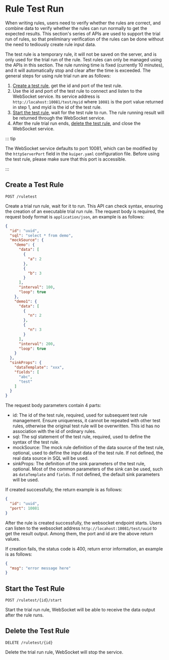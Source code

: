 # Rule Test Run

When writing rules, users need to verify whether the rules are correct, and combine data to verify whether the rules can
run normally to get the expected results. This section's series of APIs are used to support the trial run of rules, so
that preliminary verification of the rules can be done without the need to tediously create rule input data.

The test rule is a temporary rule, it will not be saved on the server, and is only used for the trial run of the rule.
Test rules can only be managed using the APIs in this section. The rule running time is fixed (currently 10 minutes),
and it will automatically stop and clear after the time is exceeded. The general steps for using rule trial run are as
follows:

1. [Create a test rule](#create-a-test-rule), get the id and port of the test rule.
2. Use the id and port of the test rule to connect and listen to the WebSocket service. Its service address
   is `http://locahost:10081/test/myid` where `10081` is the port value returned in step 1, and myid is the id of the
   test rule.
3. [Start the test rule](#start-the-test-rule), wait for the test rule to run. The rule running result will be returned
   through the WebSocket service.
4. After the rule trial run ends, [delete the test rule](#delete-the-test-rule), and close the WebSocket service.

::: tip

The WebSocket service defaults to port 10081, which can be modified by the `httpServerPort` field in the `kuiper.yaml`
configuration file. Before using the test rule, please make sure that this port is accessible.

:::

## Create a Test Rule

```shell
POST /ruletest
```

Create a trial run rule, wait for it to run. This API can check syntax, ensuring the creation of an executable trial run
rule. The request body is required, the request body format is `application/json`, an example is as follows:

```json
{
  "id": "uuid",
  "sql": "select * from demo",
  "mockSource": {
    "demo": {
      "data": [
        {
          "a": 2
        },
        {
          "b": 3
        }
      ],
      "interval": 100,
      "loop": true
    },
    "demo1": {
      "data": [
        {
          "n": 2
        },
        {
          "n": 3
        }
      ],
      "interval": 200,
      "loop": true
    }
  },
  "sinkProps": {
    "dataTemplate": "xxx",
    "fields": [
      "abc",
      "test"
    ]
  }
}
```

The request body parameters contain 4 parts:

- id: The id of the test rule, required, used for subsequent test rule management. Ensure uniqueness, it cannot be
  repeated with other test rules, otherwise the original test rule will be overwritten. This id has no association with
  the id of ordinary rules.
- sql: The sql statement of the test rule, required, used to define the syntax of the test rule.
- mockSource: The mock rule definition of the data source of the test rule, optional, used to define the input data of
  the test rule. If not defined, the real data source in SQL will be used.
- sinkProps: The definition of the sink parameters of the test rule, optional. Most of the common parameters of the sink
  can be used, such as `dataTemplate` and `fields`. If not defined, the default sink parameters will be used.

If created successfully, the return example is as follows:

```json
{
  "id": "uuid",
  "port": 10081
}
```

After the rule is created successfully, the websocket endpoint starts. Users can listen to the websocket
address `http://locahost:10081/test/uuid` to get the result output. Among them, the port and id are the above return
values.

If creation fails, the status code is 400, return error information, an example is as follows:

```json
{
  "msg": "error message here"
}
```

## Start the Test Rule

```shell
POST /ruletest/{id}/start
```

Start the trial run rule, WebSocket will be able to receive the data output after the rule runs.

## Delete the Test Rule

```shell
DELETE /ruletest/{id}
```

Delete the trial run rule, WebSocket will stop the service.
